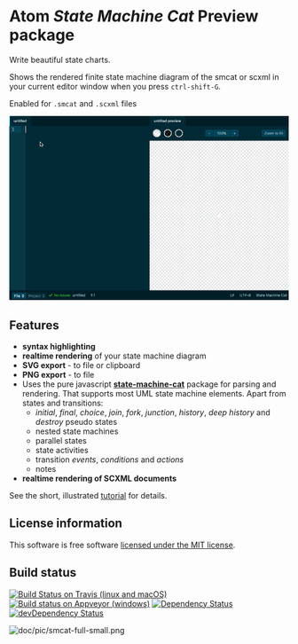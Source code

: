 # Atom _State Machine Cat_ Preview package

Write beautiful state charts.

Shows the rendered finite state machine diagram of the smcat or scxml in your current editor window when you press `ctrl-shift-G`.

Enabled for `.smcat`  and `.scxml` files

![animated gif demoing live preview of a simple state chart](https://raw.githubusercontent.com/sverweij/atom-state-machine-cat-preview/master/assets/atom-state-machine-cat-preview.gif)

## Features
- **syntax highlighting**
- **realtime rendering** of your state machine diagram
- **SVG export** - to file or clipboard
- **PNG export** - to file
- Uses the pure javascript **[state-machine-cat](https://github.com/sverweij/state-machine-cat)** package for parsing and rendering. That supports most UML state machine elements. Apart from states and transitions:
  - _initial_, _final_, _choice_, _join_, _fork_, _junction_, _history_, _deep history_ and _destroy_ pseudo states
  - nested state machines
  - parallel states
  - state activities
  - transition _events_, _conditions_ and _actions_
  - notes
- **realtime rendering of SCXML documents**

See the short, illustrated
[tutorial](https://github.com/sverweij/state-machine-cat/blob/develop/README.md#short-tutorial)
for details.

## License information
This software is free software [licensed under the MIT license](LICENSE).

## Build status
[![Build Status on Travis (linux and macOS)](https://travis-ci.org/sverweij/atom-state-machine-cat-preview.svg?branch=master)](https://travis-ci.org/sverweij/atom-state-machine-cat-preview)
[![Build status on Appveyor (windows)](https://ci.appveyor.com/api/projects/status/4cx2of2rx0s4nxxb?svg=true)](https://ci.appveyor.com/project/sverweij/atom-state-machine-cat-preview)
[![Dependency Status](https://david-dm.org/sverweij/atom-state-machine-cat-preview.svg)](https://david-dm.org/sverweij/atom-state-machine-cat-preview)
[![devDependency Status](https://david-dm.org/sverweij/atom-state-machine-cat-preview/dev-status.svg)](https://david-dm.org/sverweij/atom-state-machine-cat-preview#info=devDependencies)

![doc/pic/smcat-full-small.png](https://github.com/sverweij/state-machine-cat/raw/master/docs/pics/smcat-full-small.png)
